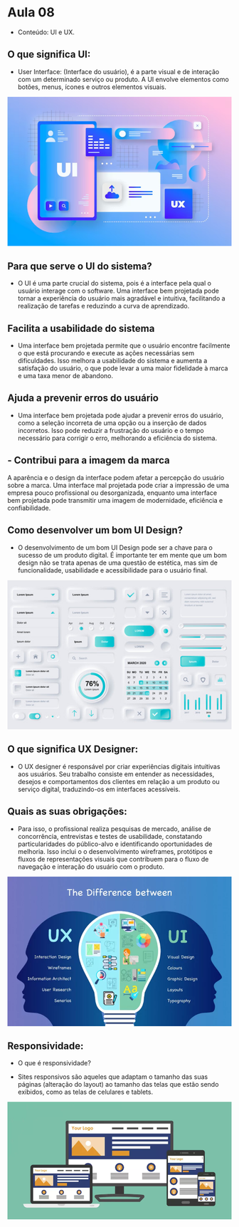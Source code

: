 # Aula 08

- Conteúdo: UI e UX.

## O que significa UI: 
- User Interface: (Interface do usuário), é a parte visual e de interação com um determinado serviço ou produto. A UI envolve elementos como botões, menus, ícones e outros elementos visuais.

![alt text](image.png)

## Para que serve o UI do sistema?
- O UI é uma parte crucial do sistema, pois é a interface pela qual o usuário interage com o software. Uma interface bem projetada pode tornar a experiência do usuário mais agradável e intuitiva, facilitando a realização de tarefas e reduzindo a curva de aprendizado.

## Facilita a usabilidade do sistema
- Uma interface bem projetada permite que o usuário encontre facilmente o que está procurando e execute as ações necessárias sem dificuldades. Isso melhora a usabilidade do sistema e aumenta a satisfação do usuário, o que pode levar a uma maior fidelidade à marca e uma taxa menor de abandono.

## Ajuda a prevenir erros do usuário
- Uma interface bem projetada pode ajudar a prevenir erros do usuário, como a seleção incorreta de uma opção ou a inserção de dados incorretos. Isso pode reduzir a frustração do usuário e o tempo necessário para corrigir o erro, melhorando a eficiência do sistema.

## - Contribui para a imagem da marca
A aparência e o design da interface podem afetar a percepção do usuário sobre a marca. Uma interface mal projetada pode criar a impressão de uma empresa pouco profissional ou desorganizada, enquanto uma interface bem projetada pode transmitir uma imagem de modernidade, eficiência e confiabilidade.

## Como desenvolver um bom UI Design?
- O desenvolvimento de um bom UI Design pode ser a chave para o sucesso de um produto digital. É importante ter em mente que um bom design não se trata apenas de uma questão de estética, mas sim de funcionalidade, usabilidade e acessibilidade para o usuário final.

![alt text](image-1.png)

## O que significa UX Designer:
- O UX designer é responsável por criar experiências digitais intuitivas aos usuários. Seu trabalho consiste em entender as necessidades, desejos e comportamentos dos clientes em relação a um produto ou serviço digital, traduzindo-os em interfaces acessíveis.

## Quais as suas obrigações:
- Para isso, o profissional realiza pesquisas de mercado, análise de concorrência, entrevistas e testes de usabilidade, constatando particularidades do público-alvo e identificando oportunidades de melhoria. Isso inclui o o desenvolvimento wireframes, protótipos e fluxos de representações visuais que contribuem para o fluxo de navegação e interação do usuário com o produto.

![alt text](image-2.png)

## Responsividade:
- O que é responsividade?

- Sites responsivos são aqueles que adaptam o tamanho das suas páginas (alteração do layout) ao tamanho das telas que estão sendo exibidos, como as telas de celulares e tablets.

![alt text](image-3.png)